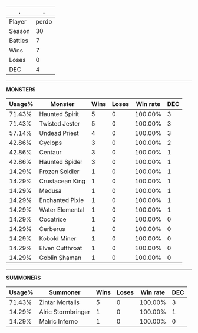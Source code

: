 .|.
|-|-
Player|perdo
Season|30
Battles|7
Wins|7
Loses|0
DEC|4

---
**MONSTERS**

Usage%|Monster|Wins|Loses|Win rate|DEC|
-|-|-|-|-|-|
71.43%|Haunted Spirit|5|0|100.00%|3|
71.43%|Twisted Jester|5|0|100.00%|3|
57.14%|Undead Priest|4|0|100.00%|3|
42.86%|Cyclops|3|0|100.00%|2|
42.86%|Centaur|3|0|100.00%|1|
42.86%|Haunted Spider|3|0|100.00%|1|
14.29%|Frozen Soldier|1|0|100.00%|1|
14.29%|Crustacean King|1|0|100.00%|1|
14.29%|Medusa|1|0|100.00%|1|
14.29%|Enchanted Pixie|1|0|100.00%|1|
14.29%|Water Elemental|1|0|100.00%|1|
14.29%|Cocatrice|1|0|100.00%|0|
14.29%|Cerberus|1|0|100.00%|0|
14.29%|Kobold Miner|1|0|100.00%|0|
14.29%|Elven Cutthroat|1|0|100.00%|0|
14.29%|Goblin Shaman|1|0|100.00%|0|

---
**SUMMONERS**

Usage%|Summoner|Wins|Loses|Win rate|DEC|
-|-|-|-|-|-|
71.43%|Zintar Mortalis|5|0|100.00%|3|
14.29%|Alric Stormbringer|1|0|100.00%|1|
14.29%|Malric Inferno|1|0|100.00%|0|
